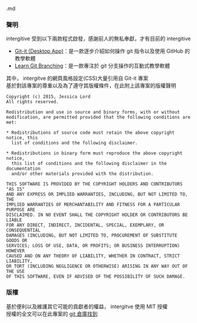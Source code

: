 .md
### 聲明
intergitive 受到以下兩款程式啟發，感謝前人的無私奉獻，才有目前的 intergitive  
- [Git-it (Desktop App)](https://github.com/jlord/git-it-electron)：是一款逐步介紹如何操作 git 指令以及使用 GitHub 的教學軟體  
- [Learn Git Branching](https://learngitbranching.js.org/?locale=zh_TW)：是一款專注於 git 分支操作的互動式教學軟體  

其中， intergitve 的網頁風格設定(CSS)大量引用自 Git-it 專案  
基於對該專案的尊重以及為了遵守其版權條件，在此附上該專案的版權聲明  

```
Copyright (c) 2015, Jessica Lord
All rights reserved.

Redistribution and use in source and binary forms, with or without
modification, are permitted provided that the following conditions are met:

* Redistributions of source code must retain the above copyright notice, this
  list of conditions and the following disclaimer.

* Redistributions in binary form must reproduce the above copyright notice,
  this list of conditions and the following disclaimer in the documentation
  and/or other materials provided with the distribution.

THIS SOFTWARE IS PROVIDED BY THE COPYRIGHT HOLDERS AND CONTRIBUTORS "AS IS"
AND ANY EXPRESS OR IMPLIED WARRANTIES, INCLUDING, BUT NOT LIMITED TO, THE
IMPLIED WARRANTIES OF MERCHANTABILITY AND FITNESS FOR A PARTICULAR PURPOSE ARE
DISCLAIMED. IN NO EVENT SHALL THE COPYRIGHT HOLDER OR CONTRIBUTORS BE LIABLE
FOR ANY DIRECT, INDIRECT, INCIDENTAL, SPECIAL, EXEMPLARY, OR CONSEQUENTIAL
DAMAGES (INCLUDING, BUT NOT LIMITED TO, PROCUREMENT OF SUBSTITUTE GOODS OR
SERVICES; LOSS OF USE, DATA, OR PROFITS; OR BUSINESS INTERRUPTION) HOWEVER
CAUSED AND ON ANY THEORY OF LIABILITY, WHETHER IN CONTRACT, STRICT LIABILITY,
OR TORT (INCLUDING NEGLIGENCE OR OTHERWISE) ARISING IN ANY WAY OUT OF THE USE
OF THIS SOFTWARE, EVEN IF ADVISED OF THE POSSIBILITY OF SUCH DAMAGE.
```  

### 版權
基於便利以及維護其它可能的貢獻者的權益， intergitve 使用 MIT 授權  
授權的全文可以在此專案的 [git 倉庫找到](https://github.com/lonelyshore/intergitive/blob/master/LICENSE)  
